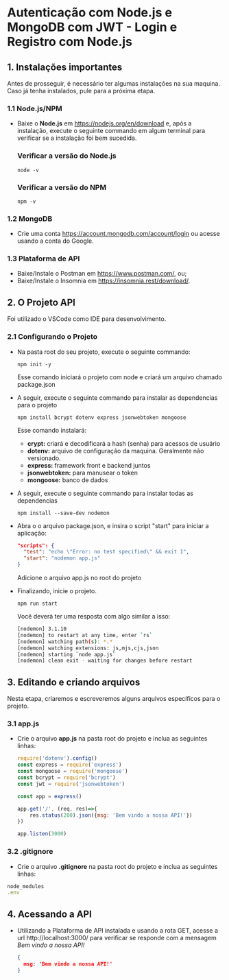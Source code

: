 # Autenticação com Node.js e MongoDB com JWT - Login e Registro com Node.js
  
  ## 1. Instalações importantes 

  Antes de prosseguir, é necessário ter algumas instalações na sua maquina. Caso já tenha instalados, pule para a próxima etapa.

  ### 1.1 Node.js/NPM
  - Baixe o **Node.js** em https://nodejs.org/en/download e, após a instalação, execute o seguinte commando em algum terminal para verificar se a instalação foi bem sucedida.
    ### Verificar a versão do Node.js
    ```shell
    node -v
    ```
    ### Verificar a versão do NPM
    ```shell
    npm -v
    ```
  
  ### 1.2 MongoDB
  - Crie uma conta https://account.mongodb.com/account/login ou acesse usando a conta do Google.
  
  ### 1.3 Plataforma de API
  - Baixe/Instale o Postman em https://www.postman.com/, ou;
  - Baixe/Instale o Insomnia em https://insomnia.rest/download/.


  ## 2. O Projeto API
  
  Foi utilizado o VSCode como IDE para desenvolvimento. 

  ### 2.1 Configurando o Projeto 
  - Na pasta root do seu projeto, execute o seguinte commando:
    
    ```shell
    npm init -y
    ```
    Esse comando iniciará o projeto com node e criará um arquivo chamado package.json
  
  - A seguir, execute o seguinte commando para instalar as dependencias para o projeto

    ```shell
    npm install bcrypt dotenv express jsonwebtoken mongoose
    ```
    Esse comando instalará:
    - **crypt:** criará e decodificará a hash (senha) para acessos de usuário
    - **dotenv:** arquivo de configuração da maquina. Geralmente não versionado.
    - **express:** framework front e backend juntos
    - **jsonwebtoken:** para manusear o token
    - **mongoose:** banco de dados

  - A seguir, execute o seguinte commando para instalar todas as dependencias

    ```shell
    npm install --save-dev nodemon
    ```

  - Abra o o arquivo package.json, e insira o script "start" para iniciar a aplicação:

    ```json
    "scripts": {
      "test": "echo \"Error: no test specified\" && exit 1",
      "start": "nodemon app.js"
    }
    ```

    Adicione o arquivo app.js no root do projeto 

  - Finalizando, inicie o projeto.

    ```shell
    npm run start
    ```
    Você deverá ter uma resposta com algo similar a isso:
    ```bash
    [nodemon] 3.1.10
    [nodemon] to restart at any time, enter `rs`
    [nodemon] watching path(s): *.*
    [nodemon] watching extensions: js,mjs,cjs,json
    [nodemon] starting `node app.js`
    [nodemon] clean exit - waiting for changes before restart
    ```


  ## 3. Editando e criando arquivos 
  
  Nesta etapa, criaremos e escreveremos alguns arquivos específicos para o projeto.

  ### 3.1 app.js 

  - Crie o arquivo **app.js** na pasta root do projeto e inclua as seguintes linhas:

    ```js
    require('dotenv').config()
    const express = require('express')
    const mongoose = require('mongoose')
    const bcrypt = require('bcrypt')
    const jwt = require('jsonwebtoken')

    const app = express()

    app.get('/', (req, res)=>{
        res.status(200).json({msg: 'Bem vindo a nossa API!'})
    })

    app.listen(3000)
    ```

  ### 3.2 .gitignore

  - Crie o arquivo **.gitignore** na pasta root do projeto e inclua as seguintes linhas:
  
  ```js
  node_modules
  .env
  ```

  ## 4. Acessando a API 
 - Utilizando a Plataforma de API instalada e usando a rota GET, acesse a url http://localhost:3000/ para verificar se responde com a mensagem _Bem vindo a nossa API!_
 
    ```json
    {
      msg: 'Bem vindo a nossa API!'
    }
    ```